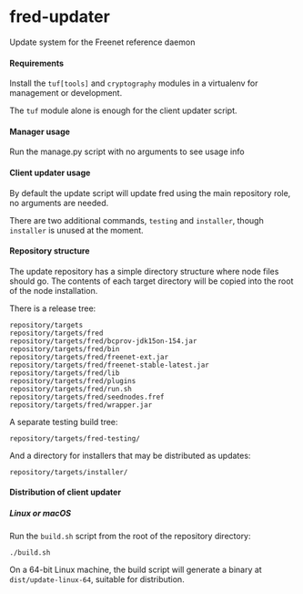 # fred-updater

Update system for the Freenet reference daemon

#### Requirements

Install the `tuf[tools]` and `cryptography` modules in a virtualenv for management or development. 

The `tuf` module alone is enough for the client updater script.

#### Manager usage

Run the manage.py script with no arguments to see usage info

#### Client updater usage

By default the update script will update fred using the main repository role, no arguments are needed.

There are two additional commands, `testing` and `installer`, though `installer` is unused at the moment.

#### Repository structure

The update repository has a simple directory structure where node files should go. The contents of each 
target directory will be copied into the root of the node installation.

There is a release tree:

    repository/targets
    repository/targets/fred
    repository/targets/fred/bcprov-jdk15on-154.jar
    repository/targets/fred/bin
    repository/targets/fred/freenet-ext.jar
    repository/targets/fred/freenet-stable-latest.jar
    repository/targets/fred/lib
    repository/targets/fred/plugins
    repository/targets/fred/run.sh
    repository/targets/fred/seednodes.fref
    repository/targets/fred/wrapper.jar

A separate testing build tree:

    repository/targets/fred-testing/

And a directory for installers that may be distributed as updates:

    repository/targets/installer/


#### Distribution of client updater

##### Linux or macOS

Run the `build.sh` script from the root of the repository directory:

	./build.sh

On a 64-bit Linux machine, the build script will generate a binary at `dist/update-linux-64`, 
suitable for distribution.
